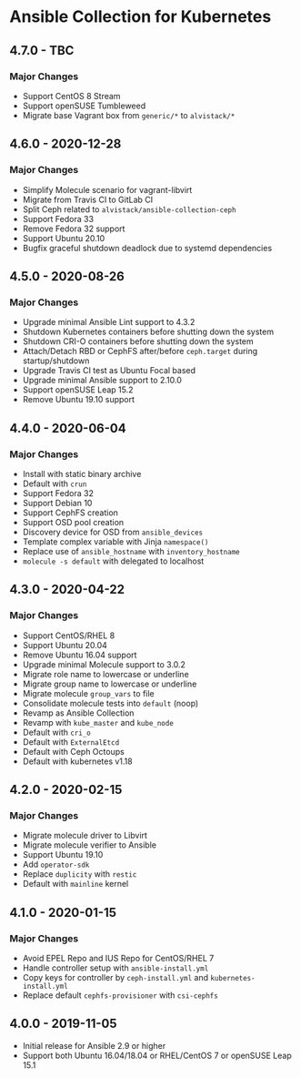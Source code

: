 # Ansible Collection for Kubernetes

## 4.7.0 - TBC

### Major Changes

  - Support CentOS 8 Stream
  - Support openSUSE Tumbleweed
  - Migrate base Vagrant box from `generic/*` to `alvistack/*`

## 4.6.0 - 2020-12-28

### Major Changes

  - Simplify Molecule scenario for vagrant-libvirt
  - Migrate from Travis CI to GitLab CI
  - Split Ceph related to `alvistack/ansible-collection-ceph`
  - Support Fedora 33
  - Remove Fedora 32 support
  - Support Ubuntu 20.10
  - Bugfix graceful shutdown deadlock due to systemd dependencies

## 4.5.0 - 2020-08-26

### Major Changes

  - Upgrade minimal Ansible Lint support to 4.3.2
  - Shutdown Kubernetes containers before shutting down the system
  - Shutdown CRI-O containers before shutting down the system
  - Attach/Detach RBD or CephFS after/before `ceph.target` during startup/shutdown
  - Upgrade Travis CI test as Ubuntu Focal based
  - Upgrade minimal Ansible support to 2.10.0
  - Support openSUSE Leap 15.2
  - Remove Ubuntu 19.10 support

## 4.4.0 - 2020-06-04

### Major Changes

  - Install with static binary archive
  - Default with `crun`
  - Support Fedora 32
  - Support Debian 10
  - Support CephFS creation
  - Support OSD pool creation
  - Discovery device for OSD from `ansible_devices`
  - Template complex variable with Jinja `namespace()`
  - Replace use of `ansible_hostname` with `inventory_hostname`
  - `molecule -s default` with delegated to localhost

## 4.3.0 - 2020-04-22

### Major Changes

  - Support CentOS/RHEL 8
  - Support Ubuntu 20.04
  - Remove Ubuntu 16.04 support
  - Upgrade minimal Molecule support to 3.0.2
  - Migrate role name to lowercase or underline
  - Migrate group name to lowercase or underline
  - Migrate molecule `group_vars` to file
  - Consolidate molecule tests into `default` (noop)
  - Revamp as Ansible Collection
  - Revamp with `kube_master` and `kube_node`
  - Default with `cri_o`
  - Default with `ExternalEtcd`
  - Default with Ceph Octoups
  - Default with kubernetes v1.18

## 4.2.0 - 2020-02-15

### Major Changes

  - Migrate molecule driver to Libvirt
  - Migrate molecule verifier to Ansible
  - Support Ubuntu 19.10
  - Add `operator-sdk`
  - Replace `duplicity` with `restic`
  - Default with `mainline` kernel

## 4.1.0 - 2020-01-15

### Major Changes

  - Avoid EPEL Repo and IUS Repo for CentOS/RHEL 7
  - Handle controller setup with `ansible-install.yml`
  - Copy keys for controller by `ceph-install.yml` and `kubernetes-install.yml`
  - Replace default `cephfs-provisioner` with `csi-cephfs`

## 4.0.0 - 2019-11-05

  - Initial release for Ansible 2.9 or higher
  - Support both Ubuntu 16.04/18.04 or RHEL/CentOS 7 or openSUSE Leap 15.1
